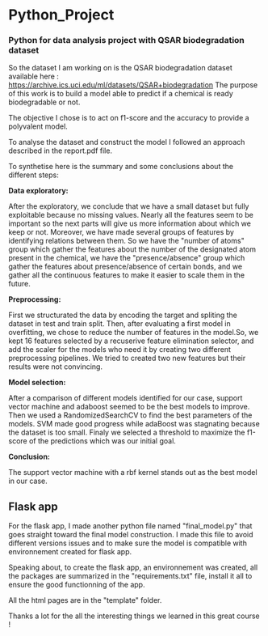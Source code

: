 # Python_Project
### Python for data analysis project with QSAR biodegradation dataset

So the dataset I am working on is the QSAR biodegradation dataset available here : https://archive.ics.uci.edu/ml/datasets/QSAR+biodegradation
The purpose of this work is to build a model able to predict if a chemical is ready biodegradable or not.

The objective I chose is to act on f1-score and the accuracy to provide a polyvalent model.

To analyse the dataset and construct the model I followed an approach described in the report.pdf file.

To synthetise here is the summary and some conclusions about the different steps:

**Data exploratory:**



After the exploratory, we conclude that we have a small dataset but fully exploitable because no missing values. Nearly all the features seem to be important so the next parts will give us more information about which we keep or not. Moreover, we have made several groups of features by identifying relations between them. So we have the "number of atoms" group which gather the features about the number of the designated atom present in the chemical, we have the "presence/absence" group which gather the features about presence/absence of certain bonds, and we gather all the continuous features to make it easier to scale them in the future.



**Preprocessing:**



First we structurated the data by encoding the target and spliting the dataset in test and train split. Then, after evaluating a first model in overfitting, we chose to reduce the number of features in the model.So, we kept 16 features selected by a recuserive feature elimination selector, and add the scaler for the models who need it by creating two different preprocessing pipelines. We tried to created two new features but their results were not convincing.



**Model selection:**



After a comparison of different models identified for our case, support vector machine and adaboost seemed to be the best models to improve. Then we used a RandomizedSearchCV to find the best parameters of the models. SVM made good progress while adaBoost was stagnating because the dataset is too small. Finaly we selected a threshold to maximize the f1-score of the predictions which was our initial goal.






**Conclusion:**

The support vector machine with a rbf kernel stands out as the best model in our case. 


## Flask app

For the flask app, I made another python file named "final_model.py" that goes straight toward the final model construction. I made this file to avoid different versions issues and to make sure the model is compatible with environnement created for flask app.

Speaking about, to create the flask app, an environnement was created, all the packages are summarized in the "requirements.txt" file, install it all to ensure the good functionning of the app.

All the html pages are in the "template" folder.


Thanks a lot for the all the interesting things we learned in this great course !



